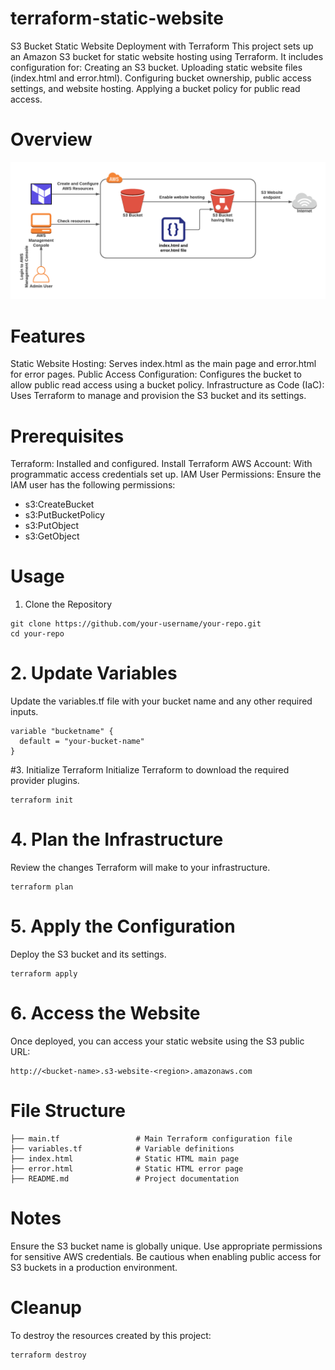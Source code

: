# terraform-static-website
S3 Bucket Static Website Deployment with Terraform
This project sets up an Amazon S3 bucket for static website hosting using Terraform. It includes configuration for:
Creating an S3 bucket.
Uploading static website files (index.html and error.html).
Configuring bucket ownership, public access settings, and website hosting.
Applying a bucket policy for public read access.
# Overview
![alt text](image.png)

# Features
Static Website Hosting: Serves index.html as the main page and error.html for error pages.
Public Access Configuration: Configures the bucket to allow public read access using a bucket policy.
Infrastructure as Code (IaC): Uses Terraform to manage and provision the S3 bucket and its settings.
# Prerequisites
Terraform: Installed and configured. Install Terraform
AWS Account: With programmatic access credentials set up.
IAM User Permissions: Ensure the IAM user has the following permissions:
- s3:CreateBucket
- s3:PutBucketPolicy
- s3:PutObject
- s3:GetObject
# Usage
1. Clone the Repository
```
git clone https://github.com/your-username/your-repo.git
cd your-repo
```
# 2. Update Variables
Update the variables.tf file with your bucket name and any other required inputs.
```
variable "bucketname" {
  default = "your-bucket-name"
}
```
#3. Initialize Terraform
Initialize Terraform to download the required provider plugins.
```
terraform init
```

# 4. Plan the Infrastructure
Review the changes Terraform will make to your infrastructure.
```
terraform plan
```
# 5. Apply the Configuration
Deploy the S3 bucket and its settings.
```
terraform apply
```
# 6. Access the Website
Once deployed, you can access your static website using the S3 public URL:
```
http://<bucket-name>.s3-website-<region>.amazonaws.com
```
# File Structure
```
├── main.tf                 # Main Terraform configuration file
├── variables.tf            # Variable definitions
├── index.html              # Static HTML main page
├── error.html              # Static HTML error page
├── README.md               # Project documentation
```
# Notes
Ensure the S3 bucket name is globally unique.
Use appropriate permissions for sensitive AWS credentials.
Be cautious when enabling public access for S3 buckets in a production environment.
# Cleanup
To destroy the resources created by this project:

```
terraform destroy
```